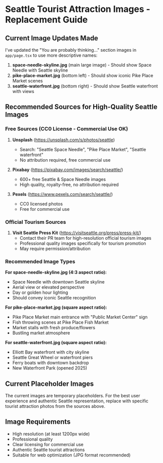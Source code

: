 # Seattle Tourist Attraction Images - Replacement Guide

## Current Image Updates Made

I've updated the "You are probably thinking..." section images in `app/page.tsx` to use more descriptive names:

1. **space-needle-skyline.jpg** (main large image) - Should show Space Needle with Seattle skyline
2. **pike-place-market.jpg** (bottom left) - Should show iconic Pike Place Market scenes
3. **seattle-waterfront.jpg** (bottom right) - Should show Seattle waterfront with views

## Recommended Sources for High-Quality Seattle Images

### Free Sources (CC0 License - Commercial Use OK)

1. **Unsplash** (https://unsplash.com/s/photos/seattle)
   - Search: "Seattle Space Needle", "Pike Place Market", "Seattle waterfront"
   - No attribution required, free commercial use

2. **Pixabay** (https://pixabay.com/images/search/seattle/)
   - 600+ free Seattle & Space Needle images
   - High quality, royalty-free, no attribution required

3. **Pexels** (https://www.pexels.com/search/seattle/)
   - CC0 licensed photos
   - Free for commercial use

### Official Tourism Sources

1. **Visit Seattle Press Kit** (https://visitseattle.org/press/press-kit/)
   - Contact their PR team for high-resolution official tourism images
   - Professional quality images specifically for tourism promotion
   - May require permission/attribution

### Recommended Image Types

**For space-needle-skyline.jpg (4:3 aspect ratio):**
- Space Needle with downtown Seattle skyline
- Aerial view or elevated perspective
- Day or golden hour lighting
- Should convey iconic Seattle recognition

**For pike-place-market.jpg (square aspect ratio):**
- Pike Place Market main entrance with "Public Market Center" sign
- Fish throwing scenes at Pike Place Fish Market
- Market stalls with fresh produce/flowers
- Bustling market atmosphere

**For seattle-waterfront.jpg (square aspect ratio):**
- Elliott Bay waterfront with city skyline
- Seattle Great Wheel or waterfront piers
- Ferry boats with downtown backdrop
- New Waterfront Park (opened 2025)

## Current Placeholder Images

The current images are temporary placeholders. For the best user experience and authentic Seattle representation, replace with specific tourist attraction photos from the sources above.

## Image Requirements

- High resolution (at least 1200px wide)
- Professional quality
- Clear licensing for commercial use
- Authentic Seattle tourist attractions
- Suitable for web optimization (JPG format recommended)